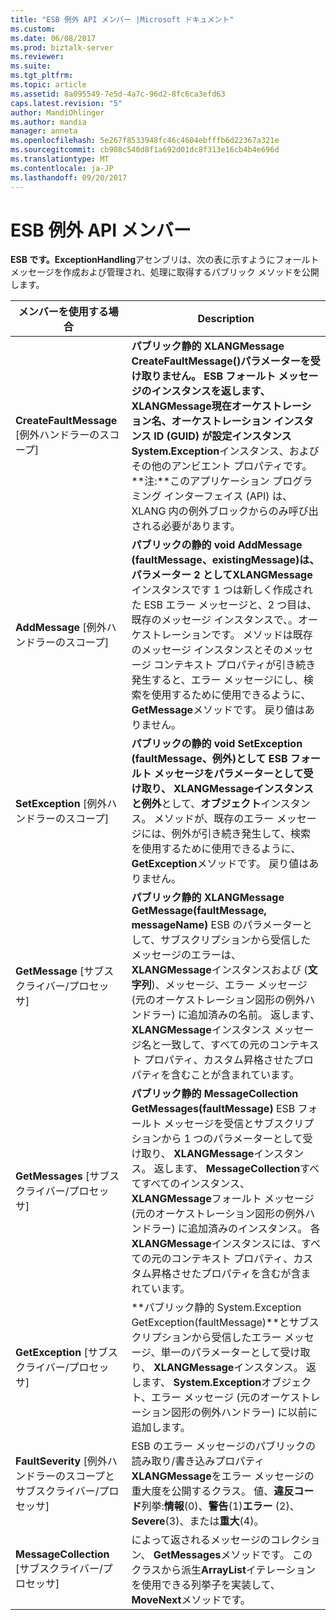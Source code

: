 ```yaml
---
title: "ESB 例外 API メンバー |Microsoft ドキュメント"
ms.custom: 
ms.date: 06/08/2017
ms.prod: biztalk-server
ms.reviewer: 
ms.suite: 
ms.tgt_pltfrm: 
ms.topic: article
ms.assetid: 8a095549-7e5d-4a7c-96d2-8fc6ca3efd63
caps.latest.revision: "5"
author: MandiOhlinger
ms.author: mandia
manager: anneta
ms.openlocfilehash: 5e267f8533948fc46c4604ebfffb6d22367a321e
ms.sourcegitcommit: cb908c540d8f1a692d01dc8f313e16cb4b4e696d
ms.translationtype: MT
ms.contentlocale: ja-JP
ms.lasthandoff: 09/20/2017
---
```

# <a name="the-esb-exception-api-members"></a>ESB 例外 API メンバー
**ESB です。ExceptionHandling**アセンブリは、次の表に示すようにフォールト メッセージを作成および管理され、処理に取得するパブリック メソッドを公開します。  
  
|メンバーを使用する場合|Description|  
|-------------------------|-----------------|  
|**CreateFaultMessage** [例外ハンドラーのスコープ]|**パブリック静的 XLANGMessage CreateFaultMessage()**パラメーターを受け取りません。 ESB フォールト メッセージのインスタンスを返します、 **XLANGMessage**現在オーケストレーション名、オーケストレーション インスタンス ID (GUID) が設定インスタンス**System.Exception**インスタンス、およびその他のアンビエント プロパティです。 **注:**このアプリケーション プログラミング インターフェイス (API) は、XLANG 内の例外ブロックからのみ呼び出される必要があります。|  
|**AddMessage** [例外ハンドラーのスコープ]|**パブリックの静的 void AddMessage (faultMessage、existingMessage)**は、パラメーター 2 として**XLANGMessage**インスタンスです 1 つは新しく作成された ESB エラー メッセージと、2 つ目は、既存のメッセージ インスタンスで、。オーケストレーションです。 メソッドは既存のメッセージ インスタンスとそのメッセージ コンテキスト プロパティが引き続き発生すると、エラー メッセージにし、検索を使用するために使用できるように、 **GetMessage**メソッドです。 戻り値はありません。|  
|**SetException** [例外ハンドラーのスコープ]|**パブリックの静的 void SetException (faultMessage、例外)**として ESB フォールト メッセージをパラメーターとして受け取り、 **XLANGMessage**インスタンスと**例外**として、**オブジェクト**インスタンス。 メソッドが、既存のエラー メッセージには、例外が引き続き発生して、検索を使用するために使用できるように、 **GetException**メソッドです。 戻り値はありません。|  
|**GetMessage** [サブスクライバー/プロセッサ]|**パブリック静的 XLANGMessage GetMessage(faultMessage, messageName)** ESB のパラメーターとして、サブスクリプションから受信したメッセージのエラーは、 **XLANGMessage**インスタンスおよび (**文字列**)、メッセージ、エラー メッセージ (元のオーケストレーション図形の例外ハンドラー) に追加済みの名前。 返します、 **XLANGMessage**インスタンス メッセージ名と一致して、すべての元のコンテキスト プロパティ、カスタム昇格させたプロパティを含むことが含まれています。|  
|**GetMessages** [サブスクライバー/プロセッサ]|**パブリック静的 MessageCollection GetMessages(faultMessage)** ESB フォールト メッセージを受信とサブスクリプションから 1 つのパラメーターとして受け取り、 **XLANGMessage**インスタンス。 返します、 **MessageCollection**すべてすべてのインスタンス、 **XLANGMessage**フォールト メッセージ (元のオーケストレーション図形の例外ハンドラー) に追加済みのインスタンス。 各**XLANGMessage**インスタンスには、すべての元のコンテキスト プロパティ、カスタム昇格させたプロパティを含むが含まれています。|  
|**GetException** [サブスクライバー/プロセッサ]|**パブリック静的 System.Exception GetException(faultMessage)**とサブスクリプションから受信したエラー メッセージ、単一のパラメーターとして受け取り、 **XLANGMessage**インスタンス。 返します、 **System.Exception**オブジェクト、エラー メッセージ (元のオーケストレーション図形の例外ハンドラー) に以前に追加します。|  
|**FaultSeverity** [例外ハンドラーのスコープとサブスクライバー/プロセッサ]|ESB のエラー メッセージのパブリックの読み取り/書き込みプロパティ**XLANGMessage**をエラー メッセージの重大度を公開するクラス。 値、**違反コード**列挙:**情報**(0)、**警告**(1)**エラー** (2)、 **Severe**(3)、または**重大**(4)。|  
|**MessageCollection** [サブスクライバー/プロセッサ]|によって返されるメッセージのコレクション、 **GetMessages**メソッドです。 このクラスから派生**ArrayList**イテレーションを使用できる列挙子を実装して、 **MoveNext**メソッドです。|